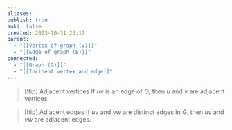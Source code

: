 ```yaml
---
aliases: 
publish: true
anki: false
created: 2023-10-31 23:17
parent:
  - "[[Vertex of graph (V)]]"
  - "[[Edge of graph (E)]]"
connected:
  - "[[Graph (G)]]"
  - "[[Incident vertex and edge]]"
---
```

> [!tip] Adjacent vertices
> If $uv {}$ is an edge of $G {}$, then $u {}$ and $v$ are adjacent vertices.

> [!tip] Adjacent edges
> If ${} uv {}$ and $vw {}$ are distinct edges in $G {}$, then $uv {}$ and $vw$ are adjacent edges.














